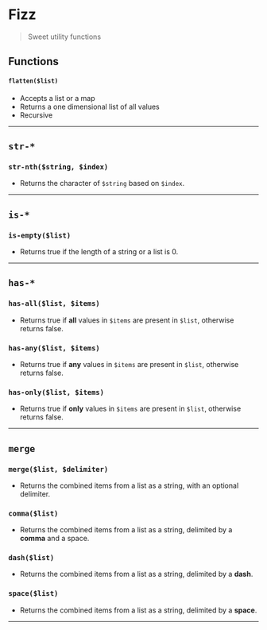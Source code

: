Fizz
===

> Sweet utility functions

## Functions

#### `flatten($list)`
+ Accepts a list or a map
+ Returns a one dimensional list of all values
+ Recursive

---

## `str-*`
### `str-nth($string, $index)`
+ Returns the character of `$string` based on `$index`.

---

## `is-*`
### `is-empty($list)`
+ Returns true if the length of a string or a list is 0.

---

## `has-*`
### `has-all($list, $items)`
+ Returns true if **all** values in `$items` are present in `$list`, otherwise returns false.

### `has-any($list, $items)`
+ Returns true if **any** values in `$items` are present in `$list`, otherwise returns false.

### `has-only($list, $items)`
+ Returns true if **only** values in `$items` are present in `$list`, otherwise returns false.

---

## `merge`
### `merge($list, $delimiter)`
+ Returns the combined items from a list as a string, with an optional delimiter.

### `comma($list)`
+ Returns the combined items from a list as a string, delimited by a **comma** and a space.

### `dash($list)`
+ Returns the combined items from a list as a string, delimited by a **dash**.

### `space($list)`
+ Returns the combined items from a list as a string, delimited by a **space**.

---
